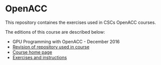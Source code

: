 # OpenACC

This repository containes the exercises used in CSCs OpenACC courses. 

The editions of this course are described below:
 * GPU Programming with OpenACC - December 2016
  * [Revision of repository used in course](https://github.com/csc-training/openacc/blob/december-2016/course-material/README.md)
  * [Course home page](https://events.prace-ri.eu/event/562/)
  * [Exercises and instructions](https://github.com/csc-training/openacc/blob/december-2016/course-material/README.md)

